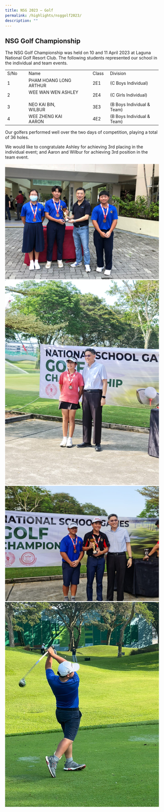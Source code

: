 ```yaml
---
title: NSG 2023 – Golf
permalink: /highlights/nsggolf2023/
description: ""
---
```

## **NSG Golf Championship**

The NSG Golf Championship was held on 10 and 11 April 2023 at Laguna National Golf Resort Club. The following students represented our school in the individual and team events.  
     <!--table {mso-displayed-decimal-separator:"\\."; mso-displayed-thousand-separator:"\\,";} @page {margin:.75in .7in .75in .7in; mso-header-margin:.3in; mso-footer-margin:.3in;} tr {mso-height-source:auto;} col {mso-width-source:auto;} br {mso-data-placement:same-cell;} td {padding-top:1px; padding-right:1px; padding-left:1px; mso-ignore:padding; color:black; font-size:11.0pt; font-weight:400; font-style:normal; text-decoration:none; font-family:Calibri, sans-serif; mso-font-charset:0; mso-number-format:General; text-align:general; vertical-align:bottom; border:none; mso-background-source:auto; mso-pattern:auto; mso-protection:locked visible; white-space:nowrap; mso-rotate:0;} .xl63 {border:.5pt solid windowtext;} .xl64 {text-align:left; border:.5pt solid windowtext;} .xl65 {mso-number-format:"\\@"; text-align:left; border:.5pt solid windowtext;} -->

<table style="border-collapse:
 collapse;width:377pt" width="503" cellspacing="0" cellpadding="0" border="0"><colgroup><col style="width:48pt" width="64"> <col style="mso-width-source:userset;mso-width-alt:7862;width:161pt" width="215"> <col style="mso-width-source:userset;mso-width-alt:1645;width:34pt" width="45"> <col style="mso-width-source:userset;mso-width-alt:6546;width:134pt" width="179"></colgroup><tbody><tr style="mso-height-source:userset;height:13.5pt" height="18"><td style="height:13.5pt;width:48pt" width="64" class="xl63" height="18">S/No</td><td style="border-left:none;width:161pt" width="215" class="xl63">Name</td><td style="border-left:none;width:34pt" width="45" class="xl63">Class</td><td style="border-left:none;width:134pt" width="179" class="xl63">Division</td></tr><tr style="height:15.0pt" height="20"><td style="height:15.0pt;border-top:none" class="xl64" height="20">1</td><td style="border-top:none;border-left:none" class="xl64">PHAM HOANG LONG ARTHUR &nbsp;&nbsp;&nbsp;&nbsp;&nbsp;&nbsp;&nbsp;</td><td style="border-top:none;border-left:none" class="xl65">2E1</td><td style="border-top:none;border-left:none" class="xl64">(C Boys Individual)<span style="mso-spacerun:yes">&nbsp;</span></td></tr><tr style="height:15.0pt" height="20"><td style="height:15.0pt;border-top:none" class="xl64" height="20">2</td><td style="border-top:none;border-left:none" class="xl64">WEE WAN WEN ASHLEY &nbsp;&nbsp;&nbsp;&nbsp;&nbsp;&nbsp;&nbsp;&nbsp;&nbsp;&nbsp;&nbsp;&nbsp;&nbsp;&nbsp;&nbsp;&nbsp;&nbsp;&nbsp;</td><td style="border-top:none;border-left:none" class="xl65">2E4</td><td style="border-top:none;border-left:none" class="xl64">(C Girls Individual)<span style="mso-spacerun:yes">&nbsp;</span></td></tr><tr style="height:15.0pt" height="20"><td style="height:15.0pt;border-top:none" class="xl64" height="20">3</td><td style="border-top:none;border-left:none" class="xl64">NEO KAI BIN, WILBUR<span style="mso-spacerun:yes">&nbsp;&nbsp;&nbsp;&nbsp;&nbsp;&nbsp;&nbsp;&nbsp;&nbsp;&nbsp;&nbsp;&nbsp;&nbsp;&nbsp;&nbsp;&nbsp;&nbsp;&nbsp;&nbsp;&nbsp;&nbsp;&nbsp;&nbsp;</span></td><td style="border-top:none;border-left:none" class="xl65">3E3</td><td style="border-top:none;border-left:none" class="xl64">(B Boys Individual &amp; Team)<span style="mso-spacerun:yes">&nbsp;</span></td></tr><tr style="height:15.0pt" height="20"><td style="height:15.0pt;border-top:none" class="xl64" height="20">4</td><td style="border-top:none;border-left:none" class="xl64">WEE ZHENG KAI AARON<span style="mso-spacerun:yes">&nbsp;&nbsp;&nbsp;&nbsp;&nbsp;&nbsp;&nbsp;&nbsp;&nbsp;&nbsp;&nbsp;&nbsp;&nbsp;&nbsp;&nbsp;&nbsp;&nbsp;&nbsp;&nbsp;</span></td><td style="border-top:none;border-left:none" class="xl65">4E2</td><td style="border-top:none;border-left:none" class="xl64">(B Boys Individual &amp; Team)<span style="mso-spacerun:yes">&nbsp;</span></td></tr></tbody></table>

Our golfers performed well over the two days of competition, playing a total of 36 holes. 

We would like to congratulate Ashley for achieving 3rd placing in the individual event; and Aaron and Wilbur for achieving 3rd position in the team event.

![](/images/NV%20Highlights/golf%201.jpeg)
![](/images/NV%20Highlights/golf%202.jpeg)![](/images/NV%20Highlights/golf%203.jpeg)
![](/images/NV%20Highlights/golf%204.jpeg)
